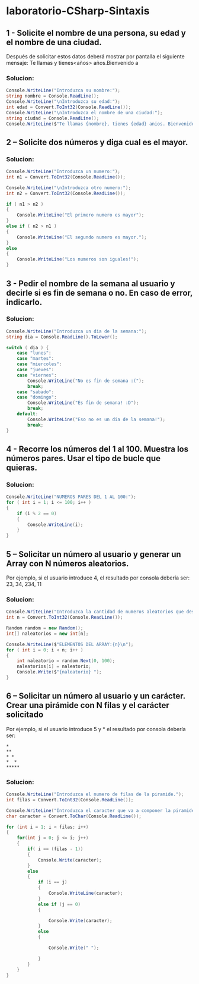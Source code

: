 # laboratorio-CSharp-Sintaxis
## 1 - Solicite el nombre de una persona, su edad y el nombre de una ciudad. 
Después de solicitar estos datos deberá mostrar por pantalla el siguiente mensaje:
Te llamas y tienes<años> años.Bienvenido a

### Solucion:
```csharp
Console.WriteLine("Introduzca su nombre:");
string nombre = Console.ReadLine();
Console.WriteLine("\nIntroduzca su edad:");
int edad = Convert.ToInt32(Console.ReadLine());
Console.WriteLine("\nIntroduzca el nombre de una ciudad:");
string ciudad = Console.ReadLine();
Console.WriteLine($"Te llamas {nombre}, tienes {edad} anios. Bienvenido a {ciudad}!");
```
## 2 – Solicite dos números y diga cual es el mayor.

### Solucion:
```csharp
Console.WriteLine("Introduzca un numero:");
int n1 = Convert.ToInt32(Console.ReadLine());

Console.WriteLine("\nIntroduzca otro numero:");
int n2 = Convert.ToInt32(Console.ReadLine());

if ( n1 > n2 )
{
    Console.WriteLine("El primero numero es mayor");
}
else if ( n2 > n1 )
{
    Console.WriteLine("El segundo numero es mayor.");
}
else
{
    Console.WriteLine("Los numeros son iguales!");
}
```
## 3 - Pedir el nombre de la semana al usuario y decirle si es fin de semana o no. En caso de error, indicarlo.

### Solucion:
```csharp
Console.WriteLine("Introduzca un dia de la semana:");
string dia = Console.ReadLine().ToLower();

switch ( dia ) {
    case "lunes":
    case "martes":
    case "miercoles":
    case "jueves":
    case "viernes":
        Console.WriteLine("No es fin de semana :(");
        break;
    case "sabado":
    case "domingo":
        Console.WriteLine("Es fin de semana! :D");
        break;
    default:
        Console.WriteLine("Eso no es un dia de la semana!");
        break;
}
```
## 4 - Recorre los números del 1 al 100. Muestra los números pares. Usar el tipo de bucle que quieras.

### Solucion:
```csharp
Console.WriteLine("NUMEROS PARES DEL 1 AL 100:");
for ( int i = 1; i <= 100; i++ )
{
    if (i % 2 == 0)
    {
        Console.WriteLine(i);
    }
}
```
## 5 – Solicitar un número al usuario y generar un Array con N números aleatorios. 
Por ejemplo, si el usuario introduce 4, el resultado por consola debería ser: 23, 34, 234, 11

### Solucion:
```csharp
Console.WriteLine("Introduzca la cantidad de numeros aleatorios que desea generar:");
int n = Convert.ToInt32(Console.ReadLine());

Random random = new Random();
int[] naleatorios = new int[n];

Console.WriteLine($"ELEMENTOS DEL ARRAY:{n}\n");
for ( int i = 0; i < n; i++ )
{
    int naleatorio = random.Next(0, 100);
    naleatorios[i] = naleatorio;
    Console.Write($"{naleatorio} ");
}
```
## 6 – Solicitar un número al usuario y un carácter. Crear una pirámide con N filas y el carácter solicitado
Por ejemplo, si el usuario introduce 5 y * el resultado por consola debería ser:

```
*
**
* *
*  *
*****
```

### Solucion:
```csharp
Console.WriteLine("Introduzca el numero de filas de la piramide.");
int filas = Convert.ToInt32(Console.ReadLine());

Console.WriteLine("Introduzca el caracter que va a componer la piramide:");
char caracter = Convert.ToChar(Console.ReadLine());

for (int i = 1; i < filas; i++)
{
    for(int j = 0; j <= i; j++)
    {
        if( i == (filas - 1))
        {
            Console.Write(caracter);
        }
        else
        {
            if (i == j)
            {
                Console.WriteLine(caracter);
            }
            else if (j == 0)
            {

                Console.Write(caracter);
            }
            else
            {

                Console.Write(" ");

            }
        }
    }
}
